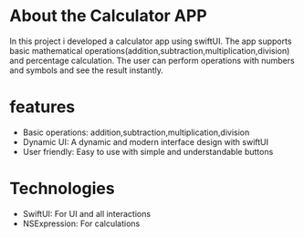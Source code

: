 # About the Calculator APP

In this project i developed a calculator app using swiftUI. The app supports basic mathematical operations(addition,subtraction,multiplication,division) and percentage calculation.
The user can perform operations with numbers and symbols and see the result instantly.

# features

- Basic operations: addition,subtraction,multiplication,division
- Dynamic UI: A dynamic and modern interface design with swiftUI
- User friendly: Easy to use with simple and understandable buttons

# Technologies

- SwiftUI: For UI and all interactions
- NSExpression: For calculations

